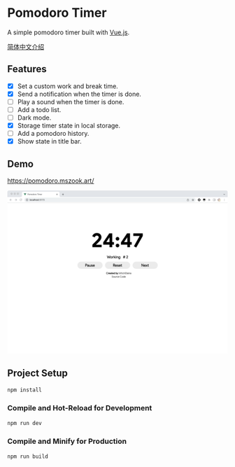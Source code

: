 # Pomodoro Timer

A simple pomodoro timer built with [Vue.js](https://vuejs.org/).

[简体中文介绍](./README-zh_cn.md)

## Features

- [x] Set a custom work and break time.
- [x] Send a notification when the timer is done.
- [ ] Play a sound when the timer is done.
- [ ] Add a todo list.
- [ ] Dark mode.
- [x] Storage timer state in local storage.
- [ ] Add a pomodoro history.
- [x] Show state in title bar.

## Demo

https://pomodoro.mszook.art/

![preview](./img/prev.png)

## Project Setup

```sh
npm install
```

### Compile and Hot-Reload for Development

```sh
npm run dev
```

### Compile and Minify for Production

```sh
npm run build
```
